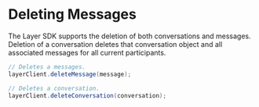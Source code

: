 # Deleting Messages

The Layer SDK supports the deletion of both conversations and messages. Deletion of a conversation deletes that conversation object and all associated messages for all current participants.

```java
// Deletes a messages.
layerClient.deleteMessage(message);

// Deletes a conversation.
layerClient.deleteConversation(conversation);
```
